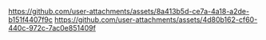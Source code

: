 https://github.com/user-attachments/assets/8a413b5d-ce7a-4a18-a2de-b151f4407f9c
https://github.com/user-attachments/assets/4d80b162-cf60-440c-972c-7ac0e851409f
